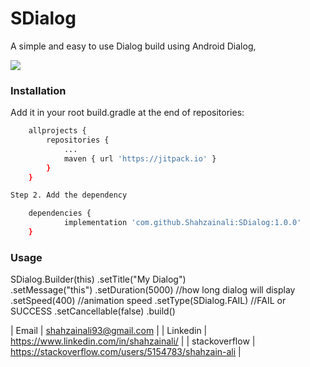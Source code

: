 # SDialog
A simple and easy to use Dialog build using Android Dialog,

[![](https://jitpack.io/v/Shahzainali/SDialog.svg)](https://jitpack.io/#Shahzainali/SDialog)


### Installation


Add it in your root build.gradle at the end of repositories:
```sh
	allprojects {
		repositories {
			...
			maven { url 'https://jitpack.io' }
		}
	}

Step 2. Add the dependency

	dependencies {
	        implementation 'com.github.Shahzainali:SDialog:1.0.0'
	}
```
### Usage

SDialog.Builder(this)
    .setTitle("My Dialog")  
    .setMessage("this")
    .setDuration(5000) //how long dialog will display
    .setSpeed(400) //animation speed
    .setType(SDialog.FAIL) //FAIL or SUCCESS
    .setCancellable(false)
    .build()

| Email | shahzainali93@gmail.com |
| Linkedin | https://www.linkedin.com/in/shahzainali/ |
| stackoverflow | https://stackoverflow.com/users/5154783/shahzain-ali |



